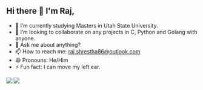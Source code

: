 
## Hi there 👋 I'm Raj,
- 🔭 I’m currently studying Masters in Utah State University.
- 👯 I’m looking to collaborate on any projects in C, Python and Golang with anyone.
- 💬 Ask me about anything?
- 📫 How to reach me: raj.shrestha86@outlook.com
- 😄 Pronouns: He/Him
- ⚡ Fun fact: I can move my left ear.
<!--
**rajshrestha86/rajshrestha86** is a ✨ _special_ ✨ repository because its `README.md` (this file) appears on your GitHub profile.

Here are some ideas to get you started:

- 🔭 I’m currently working on ...
- 🌱 I’m currently learning ...
- 👯 I’m looking to collaborate on ...
- 🤔 I’m looking for help with ...
- 💬 Ask me about ...
- 📫 How to reach me: ...
- 😄 Pronouns: ...
- ⚡ Fun fact: ...
-->


<div>
  <a href="https://github-readme-stats.vercel.app/api?username=rajshrestha86&theme=tokyonight">
    <img align="left" src="https://github-readme-stats.vercel.app/api?username=rajshrestha86&theme=tokyonight" />
  </a>
  <a href="https://github-readme-stats.vercel.app/api/top-langs/?username=rajshrestha86&hide=php&theme=tokyonight">
    <img align="left" src="https://github-readme-stats.vercel.app/api/top-langs/?username=rajshrestha86&hide=php&theme=tokyonight" />
  </a>
</div>
<br/>
<br/>
